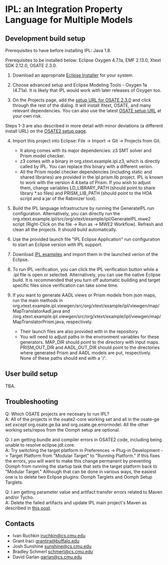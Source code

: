# IPL: an Integration Property Language for Multiple Models

## Development build setup 

Prerequisites to have before installing IPL: Java 1.8.

Prerequisites to be installed below: Eclipse Oxygen 4.7.1a, EMF 2.13.0, Xtext SDK 2.12.0, OSATE 2.3.0.

1) Download an appropriate [Eclipse Installer](https://wiki.eclipse.org/Eclipse_Installer) for your system. 

2) Choose advanced setup and Eclipse Modeling Tools - Oxygen 1a (4.7.1a). It is likely that IPL would work with later releases of Oxygen too. 

3) On the Projects page, add the [setup URL for OSATE 2.3.0](https://raw.githubusercontent.com/osate/osate2-core/2.3.0-RELEASE/osate.releng/osate2.setup) and click through the rest of the dialog. It will install Xtext, OSATE, and many relevant dependencies. You can also use the latest [OSATE setup URL](https://raw.githubusercontent.com/osate/osate2-core/develop/osate.releng/osate2.setup) at your own risk.

Steps 1-3 are also described in more detail with minor deviations (a different install URL) on the [OSATE2 setup page](http://osate.org/setup-development.html).

4) Import this project into Eclipse: File → Import → Git → Projects from Git. 
    * It along comes with its major dependencies: z3 SMT solver and Prism model checker. 
    * z3 comes with a binary in org.xtext.example.ipl.z3, which is directly called by IPL. You can replace this binary with a different verion. 
    * All the Prism model checker dependencies (including static and shared libraries) are provided in the ipl.prism.lib project. IPL is known to work with the version 4.4.beta of Prism. If you wish to adjust them, change variables LD_LIBRARY_PATH (should point to share library \*.so files) and PRISM_LIB_PATH (should point to the HOA script and a jar of the Rabinizer tool). 

5) Build the IPL language infrastructure by running the GenerateIPL run configuration. Alternatively, you can directly run the  org.xtext.example.ipl/src/org/xtext/example/ipl/GenerateIPL.mwe2 script (Right-Click on the file -> Run as -> MWE2 Workflow). Refresh and clean all the projects. It should build automatically. 

6) Use the provided launch file "IPL Eclipse Application" run configuration to start an Eclipse version with IPL support.

7) Download [IPL examples](https://github.com/bisc/IPLExamples) and import them in the launched verion of the Eclipse.

8) To run IPL verification, you can click the IPL verification button while a .ipl file is open or selected. Alternatively, you can use the native Eclipse build. It is recommended that you turn off automatic building and target specific files since verification can take some time. 

9) If you want to generate AADL views or Prism models from json maps, run the main methods in org.xtext.example.ipl.viewgen/src/org/xtext/example/ipl/viewgen/map/MapTranslatorAadl.java and /org.xtext.example.ipl.viewgen/src/org/xtext/example/ipl/viewgen/map/MapTranslatorPrism.java, respectively. 
	* Their launch files are also provided with in the repository. 
	* You will need to adjust paths in the environment variables for these generators. MAP_DIR should point to the directory with input maps. PRISM_OUT_DIR and AADL_OUT_DIR should point to the directories where generated Prism and AADL models are put, respectively. None of these paths should end with a '/'. 

## User build setup

TBA.

## Troubleshooting

Q: Which OSATE projects are necesary to run IPL?  
A: All of the projects in the osate2-core working set and all in the osate-ge set _except_ org.osate.ge.ba and org.osate.ge.errormodel. All the other working sets/repos from the Oomph setup are optional.


Q: I am getting bundle and compiler errors in OSATE2 code, including being unable to resolve eclipse.jdt.core.  
A: Try switching the target platform in Preferences -> Plug-in Development -> Target Platform from "Modular Target" to "Running Platform." If this fixes the errors, you will want to make this change permanent by preventing Oomph from running the startup task that sets the target platform back to "Modular Target." Although that can be done in various ways, the easiest one is to delete two Eclipse plugins: Oomph Targlets and Oomph Setup Targlets. 

Q: I am getting parameter value and artifact transfer errors related to Maven and/or Tycho.  
A: Delete the failed artifacts and update IPL main project's Maven as described in [this post](https://stackoverflow.com/questions/5074063/maven-error-failure-to-transfer).
      

## Contacts
 * Ivan Ruchkin iruchkin@cs.cmu.edu
 * Grant Iraci grantira@buffalo.edu
 * Josh Sunshine sunshine@cs.cmu.edu
 * Bradley Schmerl schmerl@cs.cmu.edu
 * David Garlan garlan@cs.cmu.edu
